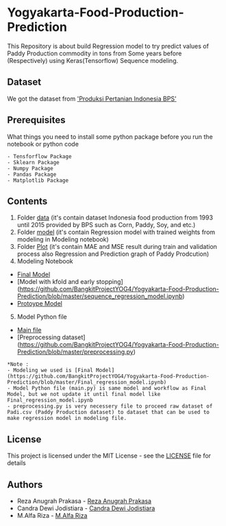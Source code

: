 # Yogyakarta-Food-Production-Prediction
This Repository is about build Regression model to try predict values of Paddy Production commodity in tons from Some years before (Respectively) using Keras(Tensorflow) Sequence modeling.

## Dataset
We got the dataset from ['Produksi Pertanian Indonesia BPS'](https://www.kaggle.com/lintangwisesa/produksi-pertanian-indonesia-bps-19932015)

## Prerequisites
What things you need to install some python package before you run the notebook or python code
```
- Tensforflow Package
- Sklearn Package
- Numpy Package
- Pandas Package
- Matplotlib Package
```
## Contents
1. Folder [data](https://github.com/BangkitProjectYOG4/Yogyakarta-Food-Production-Prediction/tree/master/data) 
(it's contain dataset Indonesia food production from 1993 until 2015 provided by BPS such as Corn, Paddy, Soy, and etc.)
2. Folder [model](https://github.com/BangkitProjectYOG4/Yogyakarta-Food-Production-Prediction/tree/master/model) 
(it's contain Regression model with trained weights from modeling in Modeling notebook)
3. Folder [Plot](https://github.com/BangkitProjectYOG4/Yogyakarta-Food-Production-Prediction/tree/master/plot) 
(it's contain MAE and MSE result during train and validation process also Regression and Prediction graph of Paddy Prodcution)
4. Modeling Notebook
- [Final Model](https://github.com/BangkitProjectYOG4/Yogyakarta-Food-Production-Prediction/blob/master/Final_regression_model.ipynb)
- [Model with kfold and early stopping] (https://github.com/BangkitProjectYOG4/Yogyakarta-Food-Production-Prediction/blob/master/sequence_regression_model.ipynb)
- [Protoype Model](https://github.com/BangkitProjectYOG4/Yogyakarta-Food-Production-Prediction/blob/master/Regression_food_production_indonesia.ipynb)
5. Model Python file
- [Main file](https://github.com/BangkitProjectYOG4/Yogyakarta-Food-Production-Prediction/blob/master/main.py)
- [Preprocessing dataset] (https://github.com/BangkitProjectYOG4/Yogyakarta-Food-Production-Prediction/blob/master/preprocessing.py)

```
*Note : 
- Modeling we used is [Final Model](https://github.com/BangkitProjectYOG4/Yogyakarta-Food-Production-Prediction/blob/master/Final_regression_model.ipynb)
- Model Python file (main.py) is same model and workflow as Final Model, but we not update it until final model like Final_regression_model.ipynb
- preprocessing.py is very necessery file to proceed raw dataset of Padi.csv (Paddy Production dataset) to dataset that can be used to make regression model in modeling file. 
```
## License
This project is licensed under the MIT License - see the [LICENSE](https://github.com/BangkitProjectYOG4/Yogyakarta-Food-Production-Prediction/blob/master/LICENSE) file for details

## Authors
- Reza Anugrah Prakasa - [Reza Anugrah Prakasa](https://github.com/Yakagi17)
- Candra Dewi Jodistiara - [Candra Dewi Jodistiara](https://github.com/jodistiara)
- M.Alfa Riza - [M.Alfa Riza](https://github.com/AlfaRiza)
